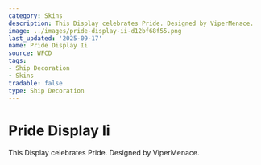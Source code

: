 ```yaml
---
category: Skins
description: This Display celebrates Pride. Designed by ViperMenace.
image: ../images/pride-display-ii-d12bf68f55.png
last_updated: '2025-09-17'
name: Pride Display Ii
source: WFCD
tags:
- Ship Decoration
- Skins
tradable: false
type: Ship Decoration
---
```


# Pride Display Ii

This Display celebrates Pride. Designed by ViperMenace.

